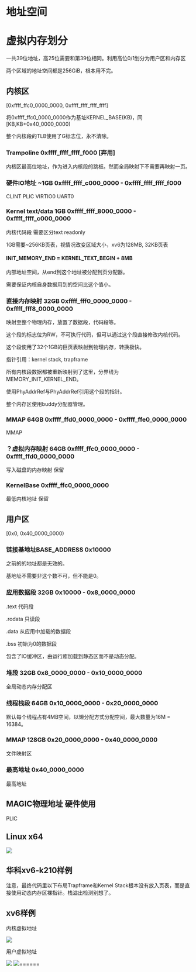 # 地址空间

# 虚拟内存划分

一共39位地址，高25位需要和第39位相同。利用高位0/1划分为用户区和内存区

两个区域的地址空间都是256GiB，根本用不完。

## 内核区

[0xffff_ffc0_0000_0000, 0xffff_ffff_ffff_ffff]

将0xffff_ffc0_0000_0000作为基址KERNEL_BASE(KB)，同[KB,KB+0x40_0000_0000)

整个内核段的TLB使用了G标志位，永不清除。

### Trampoline 0xffff_ffff_ffff_f000 [弃用]

内核区最高位地址，作为进入内核段的跳板。然而全局映射下不需要再映射一页。

### 硬件IO地址 ~1GB 0xffff_ffff_c000_0000 - 0xffff_ffff_ffff_f000

CLINT PLIC VIRTIO0 UART0

### Kernel text/data 1GB 0xffff_ffff_8000_0000 - 0xffff_ffff_c000_0000

内核代码段 需要区分text readonly

1GB需要~256KB页表，视情况改变区域大小，xv6为128MB, 32KB页表

#### INIT_MEMORY_END = KERNEL_TEXT_BEGIN + 8MB

内部地址空间，从end到这个地址被分配到页分配器。

需要保证内核自身数据用到的空间比这个值小。

### 直接内存映射 32GB 0xffff_fff0_0000_0000 - 0xffff_fff8_0000_0000

映射至整个物理内存，放置了数据段，代码段等。

这个段的标志位为RW，不可执行代码，但可以通过这个段直接修改内核代码。

这个段使用了32个1GB的巨页表映射到物理内存，转换极快。

指针引用：kernel stack, trapframe

所有内核段数据都被重新映射到了这里，分界线为 MEMORY_INIT_KERNEL_END。

使用PhyAddrRef与PhyAddrRef引用这个段的指针。

整个内存区使用buddy分配器管理。

### MMAP 64GB 0xffff_ffd0_0000_0000 - 0xffff_ffe0_0000_0000

MMAP

### ？虚拟内存映射 64GB 0xffff_ffc0_0000_0000 - 0xffff_ffd0_0000_0000

写入磁盘的内存映射 保留

### KernelBase 0xffff_ffc0_0000_0000

最低内核地址 保留

## 用户区

[0x0, 0x40_0000_0000)

### 链接基地址BASE_ADDRESS 0x10000

之前的的地址都是无效的。

基地址不需要非这个数不可，但不能是0。

### 应用数据段 32GB 0x10000 - 0x8_0000_0000

.text 代码段

.rodata 只读段

.data 从应用中加载的数据段

.bss 初始为0的数据段

包含了IO缓冲区，由运行库加载到静态区而不是动态分配。

### 堆段 32GB 0x8_0000_0000 - 0x10_0000_0000

全局动态内存分配区

### 线程栈段 64GB 0x10_0000_0000 - 0x20_0000_0000

默认每个线程占有4MB空间，以懒分配方式分配空间，最大数量为16M = 16384。

### MMAP 128GB 0x20_0000_0000 - 0x40_0000_0000

文件映射区

### 最高地址 0x40_0000_0000

最高地址

## MAGIC物理地址 硬件使用

PLIC

## Linux x64

![](https://docimg10.docs.qq.com/image/rTYzeEBrcYB1Dsi595DlwQ.png?w=409&h=634)

## 华科xv6-k210样例

注意，最终代码里以下布局Trapframe和Kernel Stack根本没有放入页表，而是直接使用动态内存区裸指针。栈溢出检测别想了。





## xv6样例

内核虚拟地址

![](https://docimg9.docs.qq.com/image/zqUQQKS3Ur0A89WtP9mQ4g.png?w=272&h=584)

用户虚拟地址

![](https://docimg4.docs.qq.com/image/2pMpDh03gAm5RAULgCmv7w.png?w=1039&h=927) ![](https://docimg1.docs.qq.com/image/TMKlhyqWFvr5_I4uJ2xIJg.png?w=1280&h=838.2475019215988)======